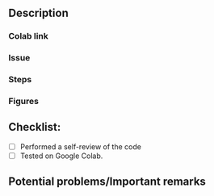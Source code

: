 ## Description

<!-- Please refer to https://github.com/probml/pyprobml/blob/master/CONTRIBUTING.md before opening this PR -->

### Colab link

<!-- Add colab link that redirects to your notebook -->
<!-- 

For example if your notebook is : 

https://github.com/codeboy5/probml-notebooks/blob/add-densenet-jax/notebooks-d2l/densenet_jax.ipynb  

Then colab notebook link is:

https://colab.research.google.com/github/codeboy5/probml-notebooks/blob/add-densenet-jax/notebooks-d2l/densenet_jax.ipynb 

-->

### Issue 

<!-- Link the issue you are solving -->

<!-- If issue is from this repo, include directly with issue number -->
<!-- For example: 

#12

-->

<!-- If issue is from another repo, you can include it using the regular linking mechanism -->
<!-- For example:

[Issue title](Issue link) 

-->

### Steps

<!-- If the task is complicated, you can specify each step using check boxes so that everyone can understand what you have done and what you are going to complete. -->
<!-- For example:

- [ ] Step1
- [ ] Step2 

-->

### Figures

<!-- Create a public gist with rendered figures and add a link below. 
Refer to this template for example: https://gist.github.com/patel-zeel/28a101009f5e938082b6d93101bf1fd7 -->

## Checklist:

- [ ] Performed a self-review of the code
- [ ] Tested on Google Colab.

## Potential problems/Important remarks

<!-- If you have any import remarks  for the reviewers to look at closer,  you can write them in detail here.  -->